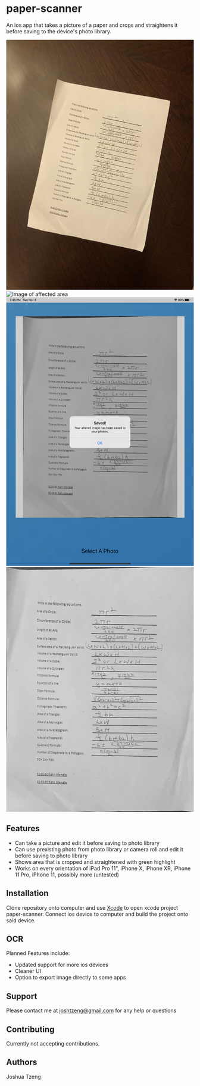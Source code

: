 # paper-scanner

An ios app that takes a picture of a paper and crops and straightens it before saving to the device's photo library.

![Original Image](https://github.com/Jushwee/paper-scanner/blob/master/Example%20Images/IMG_0126.jpg)
![Image of affected area](https://github.com/Jushwee/paper-scanner/blob/master/Example%20Images/IMG_0127.PNG)
![Saving altered photo](https://github.com/Jushwee/paper-scanner/blob/master/Example%20Images/IMG_0129.PNG) 
![Saved photo](https://github.com/Jushwee/paper-scanner/blob/master/Example%20Images/IMG_0128.JPG)

## Features

- Can take a picture and edit it before saving to photo library
- Can use prexisting photo from photo library or camera roll and edit it before saving to photo library
- Shows area that is cropped and straightened with green highlight
- Works on every orientation of iPad Pro 11", iPhone X, iPhone XR, iPhone 11 Pro, iPhone 11, possibly more (untested)

## Installation

Clone repository onto computer and use [Xcode](https://developer.apple.com/xcode/) to open xcode project paper-scanner. Connect ios device to computer and build the project onto said device.

## OCR

Planned Features include:
- Updated support for more ios devices
- Cleaner UI
- Option to export image directly to some apps

## Support

Please contact me at joshtzeng@gmail.com for any help or questions

## Contributing

Currently not accepting contributions.

## Authors

Joshua Tzeng
